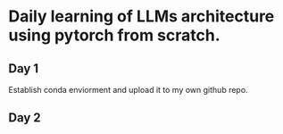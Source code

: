 # Daily learning of LLMs architecture using pytorch from scratch.

## Day 1

Establish conda enviorment and upload it to my own github repo.

## Day 2
